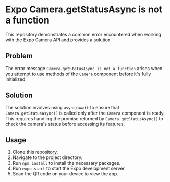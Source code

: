 # Expo Camera.getStatusAsync is not a function

This repository demonstrates a common error encountered when working with the Expo Camera API and provides a solution.

## Problem

The error message `Camera.getStatusAsync is not a function` arises when you attempt to use methods of the `Camera` component before it's fully initialized.

## Solution

The solution involves using `async/await` to ensure that `Camera.getStatusAsync()` is called only after the `Camera` component is ready.  This requires handling the promise returned by `Camera.getStatusAsync()` to check the camera's status before accessing its features.

## Usage

1. Clone this repository.
2. Navigate to the project directory.
3. Run `npm install` to install the necessary packages.
4. Run `expo start` to start the Expo development server.
5. Scan the QR code on your device to view the app. 